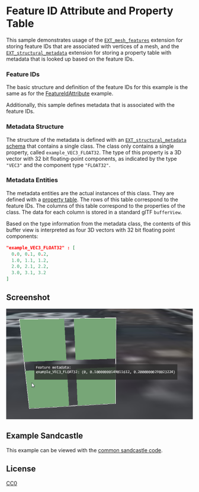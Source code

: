 # Feature ID Attribute and Property Table

This sample demonstrates usage of the [`EXT_mesh_features`](https://github.com/CesiumGS/glTF/tree/3d-tiles-next/extensions/2.0/Vendor/EXT_mesh_features) extension for storing feature IDs that are associated with vertices of a mesh, and the [`EXT_structural_metadata`](https://github.com/CesiumGS/glTF/tree/3d-tiles-next/extensions/2.0/Vendor/EXT_structural_metadata) extension for storing a property table with metadata that is looked up based on the feature IDs. 

### Feature IDs

The basic structure and definition of the feature IDs for this example is the same as for the [FeatureIdAttribute](../../EXT_mesh_features/FeatureIdAttribute/README.md#feature-ids) example.

Additionally, this sample defines metadata that is associated with the feature IDs. 

### Metadata Structure

The structure of the metadata is defined with an [`EXT_structural_metadata` schema](https://github.com/CesiumGS/glTF/tree/3d-tiles-next/extensions/2.0/Vendor/EXT_structural_metadata#schema-definitions) that contains a single class. The class only contains a single property, called `example_VEC3_FLOAT32`. The type of this property is a 3D vector with 32 bit floating-point components, as indicated by the type `"VEC3"` and the component type `"FLOAT32"`. 

### Metadata Entities

The metadata entities are the actual instances of this class. They are defined with a [property table](https://github.com/CesiumGS/glTF/tree/3d-tiles-next/extensions/2.0/Vendor/EXT_structural_metadata#property-tables). The rows of this table correspond to the feature IDs. The columns of this table correspond to the properties of the class. The data for each column is stored in a standard glTF `bufferView`. 

Based on the type information from the metadata class, the contents of this buffer view is interpreted as four 3D vectors with 32 bit floating point components:

```JSON
"example_VEC3_FLOAT32" : [
  0.0, 0.1, 0.2,
  1.0, 1.1, 1.2,
  2.0, 2.1, 2.2,
  3.0, 3.1, 3.2
]
```

## Screenshot

![Image](screenshot/screenshot.png)

## Example Sandcastle

This example can be viewed with the [common sandcastle code](../../README.md#common-sandcastle-code).

## License

[CC0](https://creativecommons.org/share-your-work/public-domain/cc0/)
